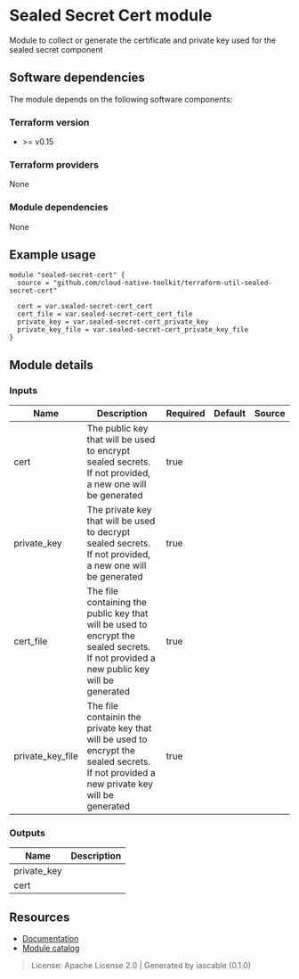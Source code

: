 # Sealed Secret Cert module

Module to collect or generate the certificate and private key used for the sealed secret component


## Software dependencies

The module depends on the following software components:

### Terraform version

- \>= v0.15

### Terraform providers


None

### Module dependencies


None

## Example usage

```hcl
module "sealed-secret-cert" {
  source = "github.com/cloud-native-toolkit/terraform-util-sealed-secret-cert"

  cert = var.sealed-secret-cert_cert
  cert_file = var.sealed-secret-cert_cert_file
  private_key = var.sealed-secret-cert_private_key
  private_key_file = var.sealed-secret-cert_private_key_file
}

```

## Module details

### Inputs

| Name | Description | Required | Default | Source |
|------|-------------|---------|----------|--------|
| cert | The public key that will be used to encrypt sealed secrets. If not provided, a new one will be generated | true |  |  |
| private_key | The private key that will be used to decrypt sealed secrets. If not provided, a new one will be generated | true |  |  |
| cert_file | The file containing the public key that will be used to encrypt the sealed secrets. If not provided a new public key will be generated | true |  |  |
| private_key_file | The file containin the private key that will be used to encrypt the sealed secrets. If not provided a new private key will be generated | true |  |  |

### Outputs

| Name | Description |
|------|-------------|
| private_key |  |
| cert |  |

## Resources

- [Documentation](https://operate.cloudnativetoolkit.dev)
- [Module catalog](https://modules.cloudnativetoolkit.dev)

> License: Apache License 2.0 | Generated by iascable (0.1.0)
